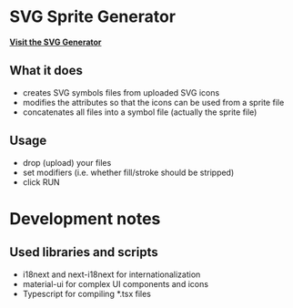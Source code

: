 # SVG Sprite Generator

**[Visit the SVG Generator](https://svg-sprite-generator.vercel.app/)**

## What it does

 - creates SVG symbols files from uploaded SVG icons
 - modifies the attributes so that the icons can be used from a sprite file
 - concatenates all files into a symbol file (actually the sprite file)

## Usage

 - drop (upload) your files
 - set modifiers (i.e. whether fill/stroke should be stripped)
 - click RUN

# Development notes

## Used libraries and scripts

 - i18next and next-i18next for internationalization
 - material-ui for complex UI components and icons
 - Typescript for compiling *.tsx files
